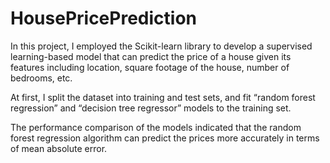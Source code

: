 # HousePricePrediction

In this project, I employed the Scikit-learn library to develop a supervised learning-based model that can predict the price of a house given its features including location, square footage of the house, number of bedrooms, etc.

At first, I split the dataset into training and test sets, and fit “random forest regression” and “decision tree regressor” models to the training set. 

The performance comparison of the models indicated that the random forest regression algorithm can predict the prices more accurately in terms of mean absolute error.
